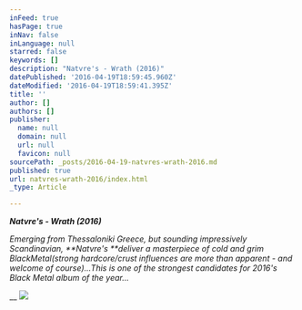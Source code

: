```yaml
---
inFeed: true
hasPage: true
inNav: false
inLanguage: null
starred: false
keywords: []
description: "Natvre's - Wrath (2016)"
datePublished: '2016-04-19T18:59:45.960Z'
dateModified: '2016-04-19T18:59:41.395Z'
title: ''
author: []
authors: []
publisher:
  name: null
  domain: null
  url: null
  favicon: null
sourcePath: _posts/2016-04-19-natvres-wrath-2016.md
published: true
url: natvres-wrath-2016/index.html
_type: Article

---
```

**_Natvre's - Wrath (2016)_**

_Emerging from Thessaloniki Greece, but sounding impressively Scandinavian, **Natvre's **deliver a masterpiece of cold and grim BlackMetal(strong hardcore/crust influences are more than apparent - and welcome of course)...This is one of the strongest candidates for 2016's Black Metal album of the year..._

__
![](https://the-grid-user-content.s3-us-west-2.amazonaws.com/3dda01a6-006e-4284-8029-6e6db7baabea.jpg)